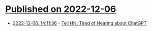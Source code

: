 # [Published on 2022-12-06](index.md)

* [2022-12-06, 14:11:36](https://news.ycombinator.com/item?id=33880024) - [Tell HN: Tired of Hearing about ChatGPT](https://news.ycombinator.com/item?id=33880024)
